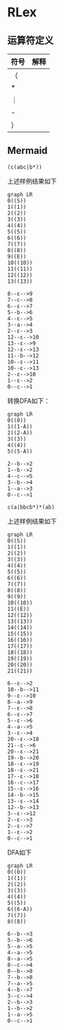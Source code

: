 # RLex

## 运算符定义

| 符号 | 解释 |
| ---- | ---- |
| （   |      |
| *    |      |
| ｜   |      |
| -   |      |
| ）   |      |

## Mermaid

```regex
(c(abc|b*))
```

上述样例结果如下

```mermaid
graph LR
0((S))
1((1))
2((2))
3((3))
4((4))
5((5))
6((6))
7((7))
8((8))
9((E))
10((10))
11((11))
12((12))
13((13))

8--ε-->9
7--c-->8
6--ε-->7
5--b-->6
4--ε-->5
3--a-->4
2--ε-->3
12--ε-->10
13--ε-->9
12--ε-->13
11--b-->12
10--ε-->11
10--ε-->13
2--ε-->10
1--ε-->2
0--c-->1
```

转换DFA如下：
```mermaid
graph LR
0((0))
1((1-A))
2((2-A))
3((3))
4((4))
5((5-A))

2--b-->2
1--b-->2
4--c-->5
3--b-->4
1--a-->3
0--c-->1
```


```regex
c(a|bbcb*)*(ab)
```

上述样例结果如下

```mermaid
graph LR
0((S))
1((1))
2((2))
3((3))
4((4))
5((5))
6((6))
7((7))
8((8))
9((9))
10((10))
11((E))
12((12))
13((13))
14((14))
15((15))
16((16))
17((17))
18((18))
19((19))
20((20))
21((21))

6--ε-->2
10--b-->11
9--ε-->10
8--a-->9
7--ε-->8
6--ε-->7
5--ε-->6
4--a-->5
3--ε-->4
20--ε-->18
21--ε-->6
20--ε-->21
19--b-->20
18--ε-->19
18--ε-->21
17--ε-->18
16--c-->17
15--ε-->16
14--b-->15
13--ε-->14
12--b-->13
3--ε-->12
2--ε-->3
2--ε-->7
1--ε-->2
0--c-->1
```
DFA如下
```mermaid
graph LR
0((0))
1((1))
2((2))
3((3))
4((4))
5((5))
6((6-A))
7((7))
8((8))

6--b-->3
5--b-->6
5--a-->5
4--a-->5
8--a-->5
8--c-->4
8--b-->8
7--b-->8
7--a-->5
4--b-->7
3--c-->4
2--b-->3
1--b-->2
1--a-->5
0--c-->1
```

